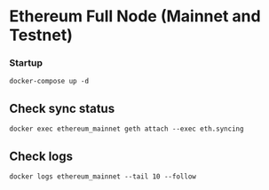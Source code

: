 # Ethereum Full Node (Mainnet and Testnet)

### Startup

```
docker-compose up -d
```

## Check sync status

```
docker exec ethereum_mainnet geth attach --exec eth.syncing
```


## Check logs

```
docker logs ethereum_mainnet --tail 10 --follow
```
